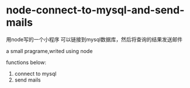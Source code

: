 # node-connect-to-mysql-and-send-mails

用node写的一个小程序
可以链接到mysql数据库，然后将查询的结果发送邮件

a small pragrame,writed using node 

functions below:

1. connect to mysql
2. send mails
